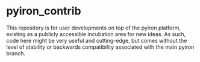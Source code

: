 # pyiron_contrib

This repository is for user developments on top of the pyiron platform, existing as a publicly accessible incubation area for new ideas. As such, code here might be very useful and cutting-edge, but comes without the level of stability or backwards compatibility associated with the main pyiron branch.
